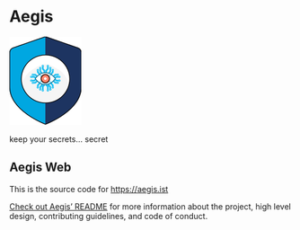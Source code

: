 # Aegis

![Aegis](assets/aegis-icon.png "Aegis")

keep your secrets… secret

## Aegis Web

This is the source code for https://aegis.ist

[Check out Aegis’ README][aegis-readme] for more information about the project, 
high level design, contributing guidelines, and code of conduct.

[aegis]: https://github.com/zerotohero-dev/aegis "Aegis"
[aegis-readme]: https://github.com/zerotohero-dev/aegis/blob/main/README.md "Aegis README"
